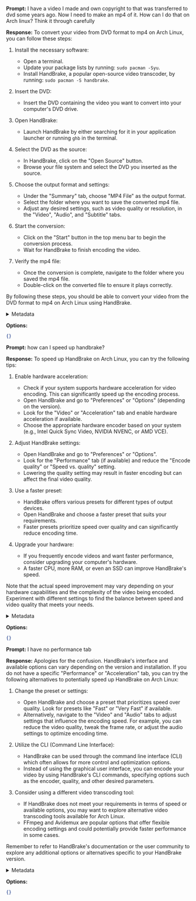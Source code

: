 **Prompt:**
I have a video I made and own copyright to that was transferred to dvd some years ago. Now I need to make an mp4 of it. How can I do that on Arch linux? Think it through carefully

**Response:**
To convert your video from DVD format to mp4 on Arch Linux, you can follow these steps:

1. Install the necessary software:
   - Open a terminal.
   - Update your package lists by running: `sudo pacman -Syu`.
   - Install HandBrake, a popular open-source video transcoder, by running: `sudo pacman -S handbrake`.

2. Insert the DVD:
   - Insert the DVD containing the video you want to convert into your computer's DVD drive.

3. Open HandBrake:
   - Launch HandBrake by either searching for it in your application launcher or running `ghb` in the terminal.

4. Select the DVD as the source:
   - In HandBrake, click on the "Open Source" button.
   - Browse your file system and select the DVD you inserted as the source.

5. Choose the output format and settings:
   - Under the "Summary" tab, choose "MP4 File" as the output format.
   - Select the folder where you want to save the converted mp4 file.
   - Adjust any desired settings, such as video quality or resolution, in the "Video", "Audio", and "Subtitle" tabs.

6. Start the conversion:
   - Click on the "Start" button in the top menu bar to begin the conversion process.
   - Wait for HandBrake to finish encoding the video.

7. Verify the mp4 file:
   - Once the conversion is complete, navigate to the folder where you saved the mp4 file.
   - Double-click on the converted file to ensure it plays correctly.

By following these steps, you should be able to convert your video from the DVD format to mp4 on Arch Linux using HandBrake.

<details><summary>Metadata</summary>

- Duration: 10837 ms
- Datetime: 2023-08-26T11:25:36.285262
- Model: gpt-3.5-turbo-0613

</details>

**Options:**
```json
{}
```

**Prompt:**
how can I speed up handbrake?

**Response:**
To speed up HandBrake on Arch Linux, you can try the following tips:

1. Enable hardware acceleration:
   - Check if your system supports hardware acceleration for video encoding. This can significantly speed up the encoding process.
   - Open HandBrake and go to "Preferences" or "Options" (depending on the version).
   - Look for the "Video" or "Acceleration" tab and enable hardware acceleration if available.
   - Choose the appropriate hardware encoder based on your system (e.g., Intel Quick Sync Video, NVIDIA NVENC, or AMD VCE).

2. Adjust HandBrake settings:
   - Open HandBrake and go to "Preferences" or "Options".
   - Look for the "Performance" tab (if available) and reduce the "Encode quality" or "Speed vs. quality" setting.
   - Lowering the quality setting may result in faster encoding but can affect the final video quality.

3. Use a faster preset:
   - HandBrake offers various presets for different types of output devices.
   - Open HandBrake and choose a faster preset that suits your requirements.
   - Faster presets prioritize speed over quality and can significantly reduce encoding time.

4. Upgrade your hardware:
   - If you frequently encode videos and want faster performance, consider upgrading your computer's hardware.
   - A faster CPU, more RAM, or even an SSD can improve HandBrake's speed.

Note that the actual speed improvement may vary depending on your hardware capabilities and the complexity of the video being encoded. Experiment with different settings to find the balance between speed and video quality that meets your needs.

<details><summary>Metadata</summary>

- Duration: 9668 ms
- Datetime: 2023-08-26T11:36:29.524323
- Model: gpt-3.5-turbo-0613

</details>

**Options:**
```json
{}
```

**Prompt:**
I have no performance tab

**Response:**
Apologies for the confusion. HandBrake's interface and available options can vary depending on the version and installation. If you do not have a specific "Performance" or "Acceleration" tab, you can try the following alternatives to potentially speed up HandBrake on Arch Linux:

1. Change the preset or settings:
   - Open HandBrake and choose a preset that prioritizes speed over quality. Look for presets like "Fast" or "Very Fast" if available.
   - Alternatively, navigate to the "Video" and "Audio" tabs to adjust settings that influence the encoding speed. For example, you can reduce the video quality, tweak the frame rate, or adjust the audio settings to optimize encoding time.

2. Utilize the CLI (Command Line Interface):
   - HandBrake can be used through the command line interface (CLI) which often allows for more control and optimization options.
   - Instead of using the graphical user interface, you can encode your video by using HandBrake's CLI commands, specifying options such as the encoder, quality, and other desired parameters.

3. Consider using a different video transcoding tool:
   - If HandBrake does not meet your requirements in terms of speed or available options, you may want to explore alternative video transcoding tools available for Arch Linux.
   - FFmpeg and Avidemux are popular options that offer flexible encoding settings and could potentially provide faster performance in some cases.

Remember to refer to HandBrake's documentation or the user community to explore any additional options or alternatives specific to your HandBrake version.

<details><summary>Metadata</summary>

- Duration: 10056 ms
- Datetime: 2023-08-26T11:38:29.617772
- Model: gpt-3.5-turbo-0613

</details>

**Options:**
```json
{}
```

